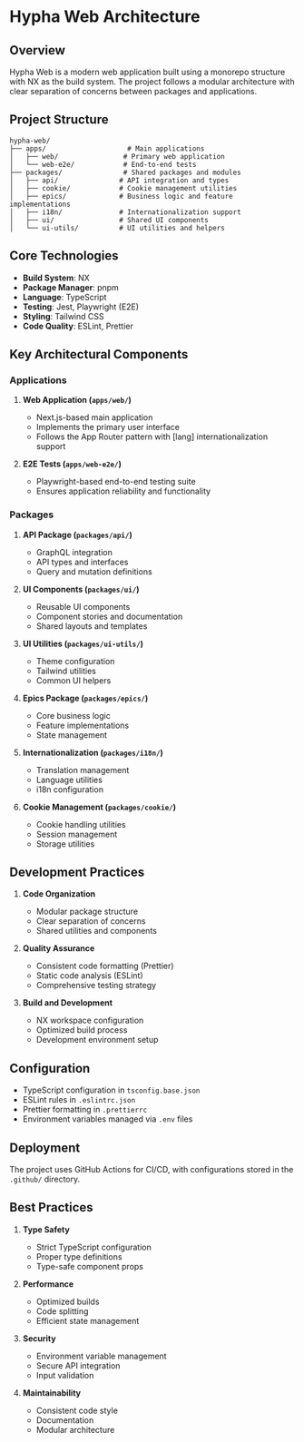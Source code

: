 # Hypha Web Architecture

## Overview

Hypha Web is a modern web application built using a monorepo structure with NX as the build system. The project follows a modular architecture with clear separation of concerns between packages and applications.

## Project Structure

```
hypha-web/
├── apps/                    # Main applications
│   ├── web/                # Primary web application
│   └── web-e2e/            # End-to-end tests
├── packages/               # Shared packages and modules
│   ├── api/               # API integration and types
│   ├── cookie/            # Cookie management utilities
│   ├── epics/             # Business logic and feature implementations
│   ├── i18n/              # Internationalization support
│   ├── ui/                # Shared UI components
│   └── ui-utils/          # UI utilities and helpers
```

## Core Technologies

- **Build System**: NX
- **Package Manager**: pnpm
- **Language**: TypeScript
- **Testing**: Jest, Playwright (E2E)
- **Styling**: Tailwind CSS
- **Code Quality**: ESLint, Prettier

## Key Architectural Components

### Applications

1. **Web Application (`apps/web/`)**
   - Next.js-based main application
   - Implements the primary user interface
   - Follows the App Router pattern with [lang] internationalization support

2. **E2E Tests (`apps/web-e2e/`)**
   - Playwright-based end-to-end testing suite
   - Ensures application reliability and functionality

### Packages

1. **API Package (`packages/api/`)**
   - GraphQL integration
   - API types and interfaces
   - Query and mutation definitions

2. **UI Components (`packages/ui/`)**
   - Reusable UI components
   - Component stories and documentation
   - Shared layouts and templates

3. **UI Utilities (`packages/ui-utils/`)**
   - Theme configuration
   - Tailwind utilities
   - Common UI helpers

4. **Epics Package (`packages/epics/`)**
   - Core business logic
   - Feature implementations
   - State management

5. **Internationalization (`packages/i18n/`)**
   - Translation management
   - Language utilities
   - i18n configuration

6. **Cookie Management (`packages/cookie/`)**
   - Cookie handling utilities
   - Session management
   - Storage utilities

## Development Practices

1. **Code Organization**
   - Modular package structure
   - Clear separation of concerns
   - Shared utilities and components

2. **Quality Assurance**
   - Consistent code formatting (Prettier)
   - Static code analysis (ESLint)
   - Comprehensive testing strategy

3. **Build and Development**
   - NX workspace configuration
   - Optimized build process
   - Development environment setup

## Configuration

- TypeScript configuration in `tsconfig.base.json`
- ESLint rules in `.eslintrc.json`
- Prettier formatting in `.prettierrc`
- Environment variables managed via `.env` files

## Deployment

The project uses GitHub Actions for CI/CD, with configurations stored in the `.github/` directory.

## Best Practices

1. **Type Safety**
   - Strict TypeScript configuration
   - Proper type definitions
   - Type-safe component props

2. **Performance**
   - Optimized builds
   - Code splitting
   - Efficient state management

3. **Security**
   - Environment variable management
   - Secure API integration
   - Input validation

4. **Maintainability**
   - Consistent code style
   - Documentation
   - Modular architecture
